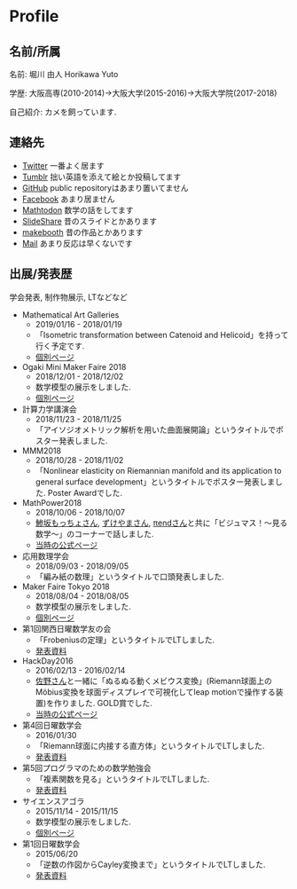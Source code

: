 # Profile
## 名前/所属
名前: 堀川 由人  Horikawa Yuto

学歴: 大阪高専(2010-2014)→大阪大学(2015-2016)→大阪大学院(2017-2018)

自己紹介: カメを飼っています.

## 連絡先
* [Twitter](https://twitter.com/Hyrodium)  一番よく居ます
* [Tumblr](https://hyrodium.tumblr.com) 拙い英語を添えて絵とか投稿してます
* [GitHub](https://github.com/hyrodium) public repositoryはあまり置いてません
* [Facebook](https://www.facebook.com/hyrodium) あまり居ません
* [Mathtodon](https://mathtod.online/@hyrodium) 数学の話をしてます
* [SlideShare](https://www.slideshare.net/yutohorikawa) 昔のスライドとかあります
* [makebooth](http://makebooth.com/booth/hyrodium) 昔の作品とかあります
* [Mail](mailto:hyrodium@gmail.com) あまり反応は早くないです

## 出展/発表歴
学会発表, 制作物展示, LTなどなど

* Mathematical Art Galleries
    * 2019/01/16 - 2018/01/19
    * 「Isometric transformation between Catenoid and Helicoid」を持って行く予定です.
    * [個別ページ](http://gallery.bridgesmathart.org/exhibitions/2019-joint-mathematics-meetings/yuto-horikawa)
* Ogaki Mini Maker Faire 2018
    * 2018/12/01 - 2018/12/02
    * 数学模型の展示をしました.
    * [個別ページ](https://www.iamas.ac.jp/ommf2018/maker/520/)
* 計算力学講演会
    * 2018/11/23 - 2018/11/25
    * 「アイソジオメトリック解析を用いた曲面展開論」というタイトルでポスター発表しました.
* MMM2018
    * 2018/10/28 - 2018/11/02
    * 「Nonlinear elasticity on Riemannian manifold and its application to general surface development」というタイトルでポスター発表しました. Poster Awardでした.
* MathPower2018
    * 2018/10/06 - 2018/10/07
    * [鯵坂もっちょさん](https://twitter.com/motcho_tw), [ずけやまさん](https://twitter.com/ru_sack), [πendさん](https://twitter.com/end_tt)と共に「ビジュマス！〜見る数学〜」のコーナーで話しました.
    * [当時の公式ページ](https://web.archive.org/web/20181020131658/http://mathpower.sugakubunka.com/)
* 応用数理学会
    * 2018/09/03 - 2018/09/05
    * 「編み紙の数理」というタイトルで口頭発表しました.
* Maker Faire Tokyo 2018
    * 2018/08/04 - 2018/08/05
    * 数学模型の展示をしました.
    * [個別ページ](https://makezine.jp/event/makers2018/m0469/)
* 第1回関西日曜数学友の会
    * 「Frobeniusの定理」というタイトルでLTしました.
    * [発表資料](https://hackmd.io/p/Hkvm0AE3f#/1)
* HackDay2016
    * 2016/02/13 - 2016/02/14
    * [佐野さん](https://twitter.com/taketo1024)と一緒に「ぬるぬる動くメビウス変換」(Riemann球面上のMöbius変換を球面ディスプレイで可視化してleap motionで操作する装置)を作りました. GOLD賞でした.
    * [当時の公式ページ](https://web.archive.org/web/20160215065537/https://hackday.jp/)
* 第4回日曜数学会
    * 2016/01/30
    * 「Riemann球面に内接する直方体」というタイトルでLTしました.
    * [発表資料](https://www.slideshare.net/yutohorikawa/riemann-57827572)
* 第5回プログラマのための数学勉強会
    * 「複素関数を見る」というタイトルでLTしました.
    * [発表資料](https://www.slideshare.net/yutohorikawa/5-55438180)
* サイエンスアゴラ
    * 2015/11/14 - 2015/11/15
    * 数学模型の展示をしました.
    * [個別ページ](http://www.jst.go.jp/csc/scienceagora/reports/2015/program/booth/da_318/)
* 第1回日曜数学会
    * 2015/06/20
    * 「逆数の作図からCayley変換まで」というタイトルでLTしました.
    * [発表資料](https://www.slideshare.net/yutohorikawa/cayley-57826500)
